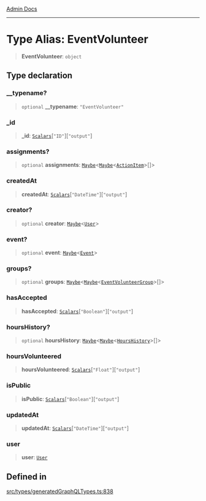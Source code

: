 [Admin Docs](/)

***

# Type Alias: EventVolunteer

> **EventVolunteer**: `object`

## Type declaration

### \_\_typename?

> `optional` **\_\_typename**: `"EventVolunteer"`

### \_id

> **\_id**: [`Scalars`](Scalars.md)\[`"ID"`\]\[`"output"`\]

### assignments?

> `optional` **assignments**: [`Maybe`](Maybe.md)\<[`Maybe`](Maybe.md)\<[`ActionItem`](ActionItem.md)\>[]\>

### createdAt

> **createdAt**: [`Scalars`](Scalars.md)\[`"DateTime"`\]\[`"output"`\]

### creator?

> `optional` **creator**: [`Maybe`](Maybe.md)\<[`User`](User.md)\>

### event?

> `optional` **event**: [`Maybe`](Maybe.md)\<[`Event`](Event.md)\>

### groups?

> `optional` **groups**: [`Maybe`](Maybe.md)\<[`Maybe`](Maybe.md)\<[`EventVolunteerGroup`](EventVolunteerGroup.md)\>[]\>

### hasAccepted

> **hasAccepted**: [`Scalars`](Scalars.md)\[`"Boolean"`\]\[`"output"`\]

### hoursHistory?

> `optional` **hoursHistory**: [`Maybe`](Maybe.md)\<[`Maybe`](Maybe.md)\<[`HoursHistory`](HoursHistory.md)\>[]\>

### hoursVolunteered

> **hoursVolunteered**: [`Scalars`](Scalars.md)\[`"Float"`\]\[`"output"`\]

### isPublic

> **isPublic**: [`Scalars`](Scalars.md)\[`"Boolean"`\]\[`"output"`\]

### updatedAt

> **updatedAt**: [`Scalars`](Scalars.md)\[`"DateTime"`\]\[`"output"`\]

### user

> **user**: [`User`](User.md)

## Defined in

[src/types/generatedGraphQLTypes.ts:838](https://github.com/Suyash878/talawa-api/blob/cfd688207611ba245c99edd8dbaccb2cdbf6a043/src/types/generatedGraphQLTypes.ts#L838)
